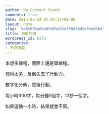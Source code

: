 ```yaml
---
author: No Content Found
comments: true
date: 2014-05-24 07:04:27+00:00
layout: note
slug: '%e6%89%ad%e6%9b%b2%e7%9a%84%e5%a0%b4'
title: 扭曲的場
wordpress_id: 6375
categories:
- 不好归类
---
```


本想多線程，實際上還是單線程。





想得太多，反倒失去了行動力。





數字化分解，然後行動。





每小時300字，每分鐘5個字，12秒一個字。





如果運動一小時，結果就會不同。
